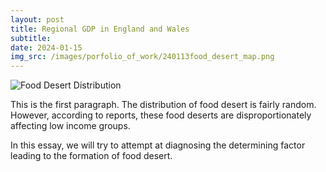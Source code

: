 ```yaml
---
layout: post
title: Regional GDP in England and Wales
subtitle: 
date: 2024-01-15
img_src: /images/porfolio_of_work/240113food_desert_map.png
---
```


![Food Desert Distribution](/images/porfolio_of_work/240113food_desert_map.png)

This is the first paragraph. The distribution of food desert is fairly random. However, according to reports, these food deserts are disproportionately affecting low income groups.

In this essay, we will try to attempt at diagnosing the determining factor leading to the formation of food desert.